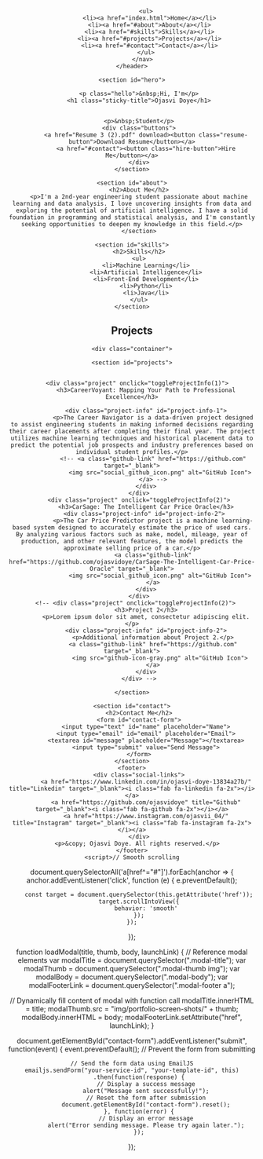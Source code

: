 <html>
<head>
    <title>Ojasvi Doye</title>
    <link rel="stylesheet" type="text/css" href="styles.css">
    <link rel="stylesheet" href="https://cdnjs.cloudflare.com/ajax/libs/font-awesome/5.15.3/css/all.min.css">
    <style>
        :root {
  --background-color: #0a192f;
  --text-color: #8892b0;
  --accent-color: #64ffdb9b;
  --header-background: rgba(10, 25, 47, 0.8);
  --navbar-background: #0a192f;
  --navbar-text: #ccd6f6;
  --navbar-text-hover: #64ffdb9b;
  --project-background: #303C55;
  --project-info-background: rgba(255, 255, 255, 0.9);
}

/* Reset default styles */
@import url("https://fonts.googleapis.com/css2?family=Poppins&display=swap");
@import url('https://fonts.googleapis.com/css2?family=Poppins&family=Roboto&display=swap');

* {
  margin: 0;
  padding: 0;
  box-sizing: border-box;
}

/* Body*/
body {
  font-family: 'Roboto';
  background-color: var(--background-color);
  position: relative; 
}

/* Header  */
header {
  position: fixed;
  top: 0;
  left: 0;
  width: 100%;
  z-index: 999;
  background-color: var(--header-background);
  padding: 20px;
  color: #fff;
  transition: background-color 0.3s;
}

header.scrolled {
  background-color: transparent;
}

body {
  padding-top: 60px; 
}

.topleft {
  position: absolute;
  top: 8px;
  left: 16px;
  font-size: 18px;
}

header {
  font-size: 20px;
  margin-bottom: 10px;
  display: flex;
  justify-content: space-around;
  align-items: center;
}

nav {
  position: fixed;
  top: 0;
  left: 0;
  width: 100%;
  background-color: var(--navbar-background);
  padding: 20px;
  z-index: 999;
  transition: background-color 0.3s;
}

nav.nav-scrolled {
  background-color: transparent;
}


body {
  padding-top: 80px; 
}

.logo {
  color: var(--navbar-text);
  font-size: 30px;
  font-weight: bold;
  text-decoration: none;
  font-family: monospace;
}

nav ul {
  list-style: none;
  margin: 0;
  padding: 0;
  text-align: center;
}

nav ul li {
  display: inline-block;
  margin-left: 20px;
}

nav ul li:first-child {
  margin-left: 0;
}

nav ul li a {
  font-family: monospace;
  font-size: 25px;
  color: var(--navbar-text);
  text-decoration: none;
  font-weight: bold;
  transition: 0.3s ease;
}

nav ul li a:hover {
  color: var(--navbar-text-hover);
}

.sticky-title {
  top: 0;
  background-color: var(--header-background);
  padding: 20px;
  color: #fff;
  z-index: 999;
  transition: background-color 0.3s;
}

/* Hero section*/
#hero {
  background-color: var(--background-color);
  padding: 200px 0;
  justify-content: flex;
  align-items: flex-start;
  padding-left: 15rem;
  height: 100%;

}
#hero img {
  width: 200px; 
  margin-left: 20px; 
  flex-direction: row;

}
#hero h1 {
  font-size: 120px;
  color: #ccd6f6;
}

#hero p {
  font-size: 50px;
  color: var(--text-color);
  padding: 15px;
}

#hero p.hello {
  font-size: 45px;
  font-family: monospace;
  color: var(--accent-color);
  padding: 10px;
}

button {
  background-color: var(--background-color);
  border: none;
  border: 2px solid var(--accent-color);
  color: var(--accent-color);
  font-size: 25px;
  padding: 15px;
  border-radius: 12px;
  transition-duration: 0.4s;
}

button:hover {
  color: var(--background-color);
  background-color: var(--accent-color);
}

/* About */
#about {
  padding: 100px 0;
  text-align: center;
}

#about h2 {
  font-size: 40px;
  margin-bottom: 20px;
  color: var(--navbar-text);
}

#about p {
  font-family: monospace;
  color: var(--text-color);
  font-size: 25px;
  padding-right: 250px;
  padding-left: 250px;
}

/* Skills*/
#skills {
  padding: 100px 0;
  text-align: center;
}

#skills h2 {
  font-size: 40px;
  margin-bottom: 20px;
  color: var(--navbar-text);
}

#skills ul {
  list-style: none;
  display: flex;
  justify-content: center;
  flex-wrap: wrap;
}

#skills li {
  color: var(--text-color);
  margin: 10px;
  padding: 10px 20px;
  background-color: var(--project-background);
  border-radius: 20px;
  font-weight: bold;
  font-size: 25px;
  font-family: monospace;
}

#projects {
  text-align: center;
  display: flex;
  justify-content: space-evenly;
}

.project-title {
  font-size: 40px;
  margin-bottom: 20px;
  color: var(--navbar-text);
  display: flex;
  justify-content: center;
}

.project {
  position: relative;
  width: 350px;
  height: 200px;
  border-radius: 10px;
  background-color: var(--project-background);
  padding: 20px;
  margin-bottom: 20px;
  box-shadow: 0 0 10px rgba(0, 0, 0, 0.1);
  cursor: pointer;
  transition: transform 0.3s;
  overflow: hidden;
}

.project:hover {
  transform: scale(1.25);
}

.project h3 {
  text-align: center;
  font-size: 35px;
  margin-bottom: 10px;
  color: var(--text-color);
}

.project-info {
  display: none;
  position: absolute;
  top: 0;
  left: 0;
  width: 100%;
  height: 100%;
  padding: 20px;
  background-color: var(--project-info-background);
  color: var(--background-color);
  transition: opacity 0.3s;
  overflow: auto;
  font-size: 17px;
}
.project:hover .project-info {
  display: block;
  background-color: var(--text-color);
}

.github-link img {
  width: 50px;
  height: 50px;
  filter: grayscale(100%);
  transition: filter 0.3s;
}

.github-link:hover img {
  filter: none;
}

/* Contact */
#contact {
  background-color: var(--background-color);
  padding: 100px 0;
  text-align: center;
}

#contact h2 {
  font-size: 40px;
  margin-bottom: 20px;
  color: var(--navbar-text);
}

#contact form {
  display: flex;
  flex-direction: column;
  align-items: center;
}

#contact input,
#contact textarea {
  margin-bottom: 10px;
  padding: 10px;
  width: 400px;
  border-radius: 5px;
  border: 1px solid var(--project-background);
  background-color: var(--project-background);
  font-size: 20px;
  color: var(--text-color);
}

#contact input[type="submit"] {
  background-color: var(--background-color);
  color: var(--accent-color);
  border: var(--accent-color) solid;
  cursor: pointer;
  font-size: 20px;
  width: 250px;
  transition-duration: 0.4s;
}

#contact ::placeholder {
  color: var(--text-color);
}

#contact input[type="submit"]:hover {
  color: var(--background-color);
  background-color: var(--accent-color);
  color: var(--background-color);
}

/* Footer styles */
.social-links {
  position: fixed;
  bottom: 20px;
  right: 20px;
  display: flex;
  flex-direction: column;
  align-items: flex-end;
}

.social-links a {
  color: var(--text-color);
  font-size: 25px;
  margin-bottom: 10px;
  padding-top: 15px;
  padding-bottom: 1px;
}

.social-links a i {
  color: var(--text-color);
  transition-duration: 0.4s;
}

.social-links a:hover {
  color: var(--accent-color);
}

footer {
  background-color: var(--background-color);
  color: #ccd6f6;
  padding: 20px;
  text-align: center;
}
/* Media Queries */

/* Mobile devices */
@media only screen and (max-width: 600px) {
  header {
    font-size: 16px;
  }

  .logo {
    font-size: 24px;
  }

  nav ul li a {
    font-size: 16px;
  }

  #hero h1 {
    font-size: 60px;
  }

  #hero p {
    font-size: 30px;
  }

  #about h2 {
    font-size: 30px;
  }

  #about p {
    font-size: 5px;
    padding-right: 50px;
    padding-left: 50px;
  }

  #skills h2 {
    font-size: 24px;
  }

  #skills li {
    font-size: 20px;
    padding: 5px 10px;
  }

  .project-title {
    font-size: 24px;
  }

  .project {
    width: 100%;
  }

  .project h3 {
    font-size: 30px;
  }

  .github-link img {
    width: 30px;
    height: 30px;
  }

  #contact h2 {
    font-size: 24px;
  }

  #contact p {
    font-size: 18px;
  }

  input,
  textarea {
    font-size: 16px;
  }

  button[type="submit"] {
    font-size: 18px;
    padding: 10px 20px;
  }
}

/* iPad and tablet devices */
@media only screen and (min-width: 601px) and (max-width: 1024px) {
  header {
    font-size: 18px;
  }

  .logo {
    font-size: 28px;
  }

  nav ul li a {
    font-size: 18px;
  }

  #hero h1 {
    font-size: 80px;
  }

  #hero p {
    font-size: 40px;
  }

  #about h2 {
    font-size: 34px;
  }

  #about p {
    font-size: 22px;
    padding-right: 150px;
    padding-left: 150px;
  }

  #skills h2 {
    font-size: 32px;
  }

  #skills li {
    font-size: 24px;
    padding: 8px 16px;
  }

  .project-title {
    font-size: 32px;
  }

  .project {
    width: 40%;
  }

  .project h3 {
    font-size: 36px;
  }

  .github-link img {
    width: 40px;
    height: 40px;
  }

  #contact h2 {
    font-size: 32px;
  }

  #contact p {
    font-size: 22px;
  }

  input,
  textarea {
    font-size: 18px;
  }

  button[type="submit"] {
    font-size: 20px;
    padding: 12px 24px;
  }
}</style>
</head>
<body>
    <header>
        <nav class="nav-scrolled">
         
            <ul>
              <li><a href="index.html">Home</a></li>
              <li><a href="#about">About</a></li>
              <li><a href="#skills">Skills</a></li>
              <li><a href="#projects">Projects</a></li>
              <li><a href="#contact">Contact</a></li>
            </ul>
          </nav>
    </header>

    <section id="hero">
   
        <p class="hello">&nbsp;Hi, I'm</p>
        <h1 class="sticky-title">Ojasvi Doye</h1>
    
      
        <p>&nbsp;Student</p>
        <div class="buttons">
            <a href="Resume 3 (2).pdf" download><button class="resume-button">Download Resume</button></a>
            <a href="#contact"><button class="hire-button">Hire Me</button></a>
        </div>
    </section>
 
    <section id="about">
        <h2>About Me</h2>
        <p>I'm a 2nd-year engineering student passionate about machine learning and data analysis. I love uncovering insights from data and exploring the potential of artificial intelligence. I have a solid foundation in programming and statistical analysis, and I'm constantly seeking opportunities to deepen my knowledge in this field.</p>
        </section>

    <section id="skills">
        <h2>Skills</h2>
        <ul>
            <li>Machine Learning</li>
            <li>Artificial Intelligence</li>
            <li>Front-End Development</li>
            <li>Python</li>
            <li>Java</li>
        </ul>
    </section>
      
  <section id="portfolio">
    <h2 class="project-title">Projects</h2>

    <div class="container">

    <section id="projects">
       
       
       <div class="project" onclick="toggleProjectInfo(1)">
            <h3>CareerVoyant: Mapping Your Path to Professional Excellence</h3>
            
            <div class="project-info" id="project-info-1">
                <p>The Career Navigator is a data-driven project designed to assist engineering students in making informed decisions regarding their career placements after completing their final year. The project utilizes machine learning techniques and historical placement data to predict the potential job prospects and industry preferences based on individual student profiles.</p>
                <!-- <a class="github-link" href="https://github.com" target="_blank">
                    <img src="social_github_icon.png" alt="GitHub Icon">
                </a> -->
            </div>
        </div>
        <div class="project" onclick="toggleProjectInfo(2)">
            <h3>CarSage: The Intelligent Car Price Oracle</h3>
           <div class="project-info" id="project-info-2">
                <p>The Car Price Predictor project is a machine learning-based system designed to accurately estimate the price of used cars. By analyzing various factors such as make, model, mileage, year of production, and other relevant features, the model predicts the approximate selling price of a car.</p>
                <a class="github-link" href="https://github.com/ojasvidoye/CarSage-The-Intelligent-Car-Price-Oracle" target="_blank">
                    <img src="social_github_icon.png" alt="GitHub Icon">
                </a>
            </div>
        </div>
      <!-- <div class="project" onclick="toggleProjectInfo(2)">
            <h3>Project 2</h3>
            <p>Lorem ipsum dolor sit amet, consectetur adipiscing elit.</p>
            <div class="project-info" id="project-info-2">
                <p>Additional information about Project 2.</p>
                <a class="github-link" href="https://github.com" target="_blank">
                    <img src="github-icon-gray.png" alt="GitHub Icon">
                </a>
            </div>
        </div> -->
    
    </section>
    
    <section id="contact">
        <h2>Contact Me</h2>
        <form id="contact-form">
            <input type="text" id="name" placeholder="Name">
            <input type="email" id="email" placeholder="Email">
            <textarea id="message" placeholder="Message"></textarea>
            <input type="submit" value="Send Message">
        </form>
    </section>
    <footer>
        <div class="social-links">
            <a href="https://www.linkedin.com/in/ojasvi-doye-13834a27b/" title="Linkedin" target="_blank"><i class="fab fa-linkedin fa-2x"></i></a>
            <a href="https://github.com/ojasvidoye" title="Github" target="_blank"><i class="fab fa-github fa-2x"></i></a>
            <a href="https://www.instagram.com/ojasvii_04/" title="Instagram" target="_blank"><i class="fab fa-instagram fa-2x"></i></a>
        </div>
       <p>&copy; Ojasvi Doye. All rights reserved.</p>
    </footer>
    <script>// Smooth scrolling
document.querySelectorAll('a[href^="#"]').forEach(anchor => {
    anchor.addEventListener('click', function (e) {
        e.preventDefault();

        const target = document.querySelector(this.getAttribute('href'));
        target.scrollIntoView({
            behavior: 'smooth'
        });
    });
});



function loadModal(title, thumb, body, launchLink) {
  // Reference modal elements
	var modalTitle = document.querySelector(".modal-title");
	var modalThumb = document.querySelector(".modal-thumb img");
	var modalBody = document.querySelector(".modal-body");
	var modalFooterLink = document.querySelector(".modal-footer a");

  // Dynamically fill content of modal with function call
  modalTitle.innerHTML = title;
  modalThumb.src = "img/portfolio-screen-shots/" + thumb;
  modalBody.innerHTML = body;
  modalFooterLink.setAttribute("href", launchLink);
}


document.getElementById("contact-form").addEventListener("submit", function(event) {
    event.preventDefault(); // Prevent the form from submitting

    // Send the form data using EmailJS
    emailjs.sendForm("your-service-id", "your-template-id", this)
        .then(function(response) {
            // Display a success message
            alert("Message sent successfully!");
            // Reset the form after submission
            document.getElementById("contact-form").reset();
        }, function(error) {
            // Display an error message
            alert("Error sending message. Please try again later.");
        });
});</script>
    <script src="https://cdn.emailjs.com/sdk/2.6.4/email.min.js"></script>

    
</body>
</html>
